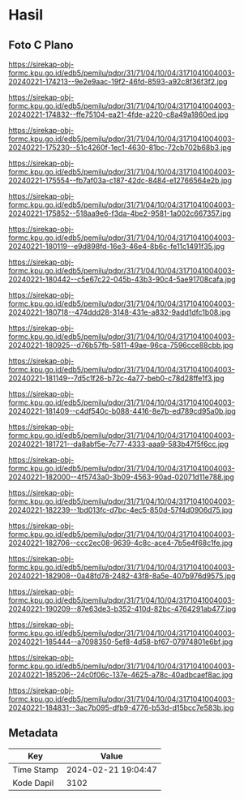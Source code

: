 # Hasil

## Foto C Plano

https://sirekap-obj-formc.kpu.go.id/edb5/pemilu/pdpr/31/71/04/10/04/3171041004003-20240221-174213--9e2e9aac-19f2-46fd-8593-a92c8f36f3f2.jpg

https://sirekap-obj-formc.kpu.go.id/edb5/pemilu/pdpr/31/71/04/10/04/3171041004003-20240221-174832--ffe75104-ea21-4fde-a220-c8a49a1860ed.jpg

https://sirekap-obj-formc.kpu.go.id/edb5/pemilu/pdpr/31/71/04/10/04/3171041004003-20240221-175230--51c4260f-1ec1-4630-81bc-72cb702b68b3.jpg

https://sirekap-obj-formc.kpu.go.id/edb5/pemilu/pdpr/31/71/04/10/04/3171041004003-20240221-175554--fb7af03a-c187-42dc-8484-e12766564e2b.jpg

https://sirekap-obj-formc.kpu.go.id/edb5/pemilu/pdpr/31/71/04/10/04/3171041004003-20240221-175852--518aa9e6-f3da-4be2-9581-1a002c667357.jpg

https://sirekap-obj-formc.kpu.go.id/edb5/pemilu/pdpr/31/71/04/10/04/3171041004003-20240221-180119--e9d898fd-16e3-46e4-8b6c-fe11c1491f35.jpg

https://sirekap-obj-formc.kpu.go.id/edb5/pemilu/pdpr/31/71/04/10/04/3171041004003-20240221-180442--c5e67c22-045b-43b3-90c4-5ae91708cafa.jpg

https://sirekap-obj-formc.kpu.go.id/edb5/pemilu/pdpr/31/71/04/10/04/3171041004003-20240221-180718--474ddd28-3148-431e-a832-9add1dfc1b08.jpg

https://sirekap-obj-formc.kpu.go.id/edb5/pemilu/pdpr/31/71/04/10/04/3171041004003-20240221-180925--d76b57fb-5811-49ae-96ca-7596cce88cbb.jpg

https://sirekap-obj-formc.kpu.go.id/edb5/pemilu/pdpr/31/71/04/10/04/3171041004003-20240221-181149--7d5c1f26-b72c-4a77-beb0-c78d28ffe1f3.jpg

https://sirekap-obj-formc.kpu.go.id/edb5/pemilu/pdpr/31/71/04/10/04/3171041004003-20240221-181409--c4df540c-b088-4416-8e7b-ed789cd95a0b.jpg

https://sirekap-obj-formc.kpu.go.id/edb5/pemilu/pdpr/31/71/04/10/04/3171041004003-20240221-181721--da8abf5e-7c77-4333-aaa9-583b47f5f6cc.jpg

https://sirekap-obj-formc.kpu.go.id/edb5/pemilu/pdpr/31/71/04/10/04/3171041004003-20240221-182000--4f5743a0-3b09-4563-90ad-02071d11e788.jpg

https://sirekap-obj-formc.kpu.go.id/edb5/pemilu/pdpr/31/71/04/10/04/3171041004003-20240221-182239--1bd013fc-d7bc-4ec5-850d-57f4d0906d75.jpg

https://sirekap-obj-formc.kpu.go.id/edb5/pemilu/pdpr/31/71/04/10/04/3171041004003-20240221-182706--ccc2ec08-9639-4c8c-ace4-7b5e4f68c1fe.jpg

https://sirekap-obj-formc.kpu.go.id/edb5/pemilu/pdpr/31/71/04/10/04/3171041004003-20240221-182908--0a48fd78-2482-43f8-8a5e-407b976d9575.jpg

https://sirekap-obj-formc.kpu.go.id/edb5/pemilu/pdpr/31/71/04/10/04/3171041004003-20240221-190209--87e63de3-b352-410d-82bc-4764291ab477.jpg

https://sirekap-obj-formc.kpu.go.id/edb5/pemilu/pdpr/31/71/04/10/04/3171041004003-20240221-185444--a7098350-5ef8-4d58-bf67-07974801e6bf.jpg

https://sirekap-obj-formc.kpu.go.id/edb5/pemilu/pdpr/31/71/04/10/04/3171041004003-20240221-185206--24c0f06c-137e-4625-a78c-40adbcaef8ac.jpg

https://sirekap-obj-formc.kpu.go.id/edb5/pemilu/pdpr/31/71/04/10/04/3171041004003-20240221-184831--3ac7b095-dfb9-4776-b53d-d15bcc7e583b.jpg


## Metadata

| Key        | Value               |
| ---------- | ------------------- |
| Time Stamp | 2024-02-21 19:04:47 |
| Kode Dapil | 3102                |



